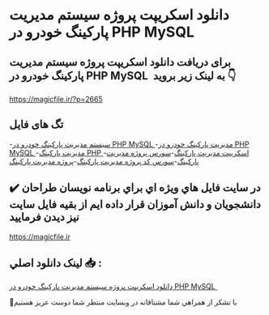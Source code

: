 # دانلود اسکریپت پروژه سیستم مدیریت پارکینگ خودرو در PHP MySQL 

## برای دریافت دانلود اسکریپت پروژه سیستم مدیریت پارکینگ خودرو در PHP MySQL  به لینک زیر بروید 👇

https://magicfile.ir/?p=2665

## تگ های فایل

-[سیستم مدیریت پارکینگ خودرو در PHP MySQL ](https://magicfile.ir/product/%d8%a7%d8%b3%da%a9%d8%b1%db%8c%d9%be-%d9%be%d8%b1%d9%88%da%98%d9%87-%d8%b3%db%8c%d8%b3%d8%aa%d9%85-%d9%85%d8%af%db%8c%d8%b1%db%8c%d8%aa-%d9%be%d8%a7%d8%b1%da%a9%db%8c%d9%86%da%af-%d8%ae%d9%88%d8%af%d8%b1%d9%88-php-mysql/)-[مدیریت پارکینگ خودرو در PHP MySQL ](https://magicfile.ir/product/%d8%a7%d8%b3%da%a9%d8%b1%db%8c%d9%be-%d9%be%d8%b1%d9%88%da%98%d9%87-%d8%b3%db%8c%d8%b3%d8%aa%d9%85-%d9%85%d8%af%db%8c%d8%b1%db%8c%d8%aa-%d9%be%d8%a7%d8%b1%da%a9%db%8c%d9%86%da%af-%d8%ae%d9%88%d8%af%d8%b1%d9%88-php-mysql/)-[مدیریت پارکینگ PHP ](https://magicfile.ir/product/%d8%a7%d8%b3%da%a9%d8%b1%db%8c%d9%be-%d9%be%d8%b1%d9%88%da%98%d9%87-%d8%b3%db%8c%d8%b3%d8%aa%d9%85-%d9%85%d8%af%db%8c%d8%b1%db%8c%d8%aa-%d9%be%d8%a7%d8%b1%da%a9%db%8c%d9%86%da%af-%d8%ae%d9%88%d8%af%d8%b1%d9%88-php-mysql/)-[اسکریپت مدیریت پارکینگ](https://magicfile.ir/product/%d8%a7%d8%b3%da%a9%d8%b1%db%8c%d9%be-%d9%be%d8%b1%d9%88%da%98%d9%87-%d8%b3%db%8c%d8%b3%d8%aa%d9%85-%d9%85%d8%af%db%8c%d8%b1%db%8c%d8%aa-%d9%be%d8%a7%d8%b1%da%a9%db%8c%d9%86%da%af-%d8%ae%d9%88%d8%af%d8%b1%d9%88-php-mysql/)-[سورس پروژه مدیریت پارکینگ](https://magicfile.ir/product/%d8%a7%d8%b3%da%a9%d8%b1%db%8c%d9%be-%d9%be%d8%b1%d9%88%da%98%d9%87-%d8%b3%db%8c%d8%b3%d8%aa%d9%85-%d9%85%d8%af%db%8c%d8%b1%db%8c%d8%aa-%d9%be%d8%a7%d8%b1%da%a9%db%8c%d9%86%da%af-%d8%ae%d9%88%d8%af%d8%b1%d9%88-php-mysql/)-[سورس کد پروژه مدیریت پارکینگ](https://magicfile.ir/product/%d8%a7%d8%b3%da%a9%d8%b1%db%8c%d9%be-%d9%be%d8%b1%d9%88%da%98%d9%87-%d8%b3%db%8c%d8%b3%d8%aa%d9%85-%d9%85%d8%af%db%8c%d8%b1%db%8c%d8%aa-%d9%be%d8%a7%d8%b1%da%a9%db%8c%d9%86%da%af-%d8%ae%d9%88%d8%af%d8%b1%d9%88-php-mysql/)-[پروژه مدیریت پارکینگ](https://magicfile.ir/product/%d8%a7%d8%b3%da%a9%d8%b1%db%8c%d9%be-%d9%be%d8%b1%d9%88%da%98%d9%87-%d8%b3%db%8c%d8%b3%d8%aa%d9%85-%d9%85%d8%af%db%8c%d8%b1%db%8c%d8%aa-%d9%be%d8%a7%d8%b1%da%a9%db%8c%d9%86%da%af-%d8%ae%d9%88%d8%af%d8%b1%d9%88-php-mysql/)

## ✔️ در سايت فايل هاي ويژه اي براي برنامه نويسان طراحان دانشجويان و دانش آموزان قرار داده ايم از بقيه فايل سايت نيز ديدن فرماييد

https://magicfile.ir


## لينک دانلود اصلي 📥 :

[دانلود اسکریپت پروژه سیستم مدیریت پارکینگ خودرو در PHP MySQL ](https://magicfile.ir/product/%d8%a7%d8%b3%da%a9%d8%b1%db%8c%d9%be-%d9%be%d8%b1%d9%88%da%98%d9%87-%d8%b3%db%8c%d8%b3%d8%aa%d9%85-%d9%85%d8%af%db%8c%d8%b1%db%8c%d8%aa-%d9%be%d8%a7%d8%b1%da%a9%db%8c%d9%86%da%af-%d8%ae%d9%88%d8%af%d8%b1%d9%88-php-mysql/) 


🙏با تشکر از همراهي شما مشتاقانه در وبسایت منتظر شما دوست عزیز هستیم


